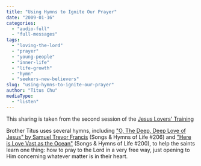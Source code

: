 ```yaml
---
title: "Using Hymns to Ignite Our Prayer"
date: "2009-01-16"
categories: 
  - "audio-full"
  - "full-messages"
tags: 
  - "loving-the-lord"
  - "prayer"
  - "young-people"
  - "inner-life"
  - "life-growth"
  - "hymn"
  - "seekers-new-believers"
slug: "using-hymns-to-ignite-our-prayer"
author: "Titus Chu"
mediaType: 
  - "listen"
---
```


This sharing is taken from the second session of the [Jesus Lovers' Training](https://www.asweetsavor.org/conference-loving-the-lord-jesus/)

Brother Titus uses several hymns, including ["O, The Deep, Deep Love of Jesus" by Samuel Trevor Francis](https://hymnary.org/text/o_the_deep_deep_love_of_jesus) (Songs & Hymns of Life #206) and ["Here is Love Vast as the Ocean"](https://hymnary.org/text/here_is_love_vast_as_the_ocean) (Songs & Hymns of Life #200), to help the saints learn one thing: how to pray to the Lord in a very free way, just opening to Him concerning whatever matter is in their heart.
